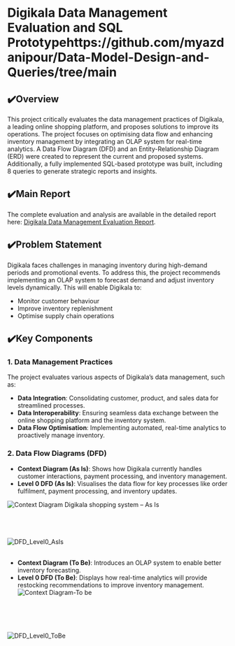 # Digikala Data Management Evaluation and SQL Prototypehttps://github.com/myazdanipour/Data-Model-Design-and-Queries/tree/main

## ✔️Overview
This project critically evaluates the data management practices of Digikala, a leading online shopping platform, and proposes solutions to improve its operations. The project focuses on optimising data flow and enhancing inventory management by integrating an OLAP system for real-time analytics. A Data Flow Diagram (DFD) and an Entity-Relationship Diagram (ERD) were created to represent the current and proposed systems. Additionally, a fully implemented SQL-based prototype was built, including 8 queries to generate strategic reports and insights.

## ✔️Main Report
The complete evaluation and analysis are available in the detailed report here: [Digikala Data Management Evaluation Report](link-to-your-report).

## ✔️Problem Statement
Digikala faces challenges in managing inventory during high-demand periods and promotional events. To address this, the project recommends implementing an OLAP system to forecast demand and adjust inventory levels dynamically. This will enable Digikala to:

- Monitor customer behaviour
- Improve inventory replenishment
- Optimise supply chain operations

## ✔️Key Components

### 1. Data Management Practices
The project evaluates various aspects of Digikala’s data management, such as:

- **Data Integration**: Consolidating customer, product, and sales data for streamlined processes.
- **Data Interoperability**: Ensuring seamless data exchange between the online shopping platform and the inventory system.
- **Data Flow Optimisation**: Implementing automated, real-time analytics to proactively manage inventory.

### 2. Data Flow Diagrams (DFD)
- **Context Diagram (As Is)**: Shows how Digikala currently handles customer interactions, payment processing, and inventory management.
- **Level 0 DFD (As Is)**: Visualises the data flow for key processes like order fulfilment, payment processing, and inventory updates.

![Context Diagram Digikala shopping system – As Is](https://github.com/user-attachments/assets/58fce150-9d67-4c0a-a8ac-ca06b2870034) <br><br><br><br><br>
![DFD_Level0_AsIs](https://github.com/user-attachments/assets/ba47da9c-61fc-4eba-bbee-d44bcba98d02) <br><br>
- **Context Diagram (To Be)**: Introduces an OLAP system to enable better inventory forecasting.
- **Level 0 DFD (To Be)**: Displays how real-time analytics will provide restocking recommendations to improve inventory management.
![Context Diagram-To be](https://github.com/user-attachments/assets/2f1c7557-9478-447a-8b19-4b24cd96bf03) <br><br><br><br><br>

![DFD_Level0_ToBe](https://github.com/user-attachments/assets/4e8b198d-6618-4972-aae6-9405b2b08c5a) <br><br>
